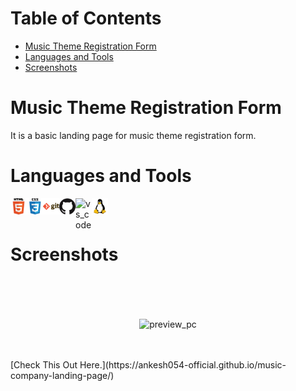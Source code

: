 Table of Contents
=

   * [Music Theme Registration Form](#Music-Theme-Registration-Form)
   * [Languages and Tools](#Languages-and-Tools)
   * [Screenshots](#Screenshots)

Music Theme Registration Form
=
It is a basic landing page for music theme registration form.

Languages and Tools
=
<img align="left" alt="HTML5" width="26px" src="https://raw.githubusercontent.com/github/explore/80688e429a7d4ef2fca1e82350fe8e3517d3494d/topics/html/html.png" />
<img align="left" alt="css" width="26px" src="https://raw.githubusercontent.com/github/explore/78df643247d429f6cc873026c0622819ad797942/topics/css/css.png" />
<img align="left" alt="Git" width="26px" src="https://raw.githubusercontent.com/github/explore/80688e429a7d4ef2fca1e82350fe8e3517d3494d/topics/git/git.png" />
<img align="left" alt="GitHub" width="26px" src="https://raw.githubusercontent.com/github/explore/78df643247d429f6cc873026c0622819ad797942/topics/github/github.png" />
<img align="left" alt="vs_code" width="26px" src="https://upload.wikimedia.org/wikipedia/commons/thumb/2/2d/Visual_Studio_Code_1.18_icon.svg/1200px-Visual_Studio_Code_1.18_icon.svg.png" />
<img align="left" alt="kali linux" width="26px" src="https://raw.githubusercontent.com/github/explore/78df643247d429f6cc873026c0622819ad797942/topics/linux/linux.png" />

<br>
<br>

Screenshots
=
<img height="50" hspace="20"/>
<p align="center">
          <img alt="preview_pc" src="https://github.com/Ankesh054-official/music-company-landing-page/blob/master/res/preview.png?raw=true"/>
</p>
<br>
<br>
[Check This Out Here.](https://ankesh054-official.github.io/music-company-landing-page/)
